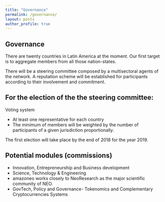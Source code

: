 ```yaml
---
title: "Governance"
permalink: /governance/
layout: posts
author_profile: true
---
```

## Governance

There are twenty countries in Latin America at the moment. Our first target is to aggregate members from all those nation-states.

There will be a steering committee composed by a multisectoral agents of the network. A reputation scheme will be established for participants according to their involvement and commitment.

## For the election of the the steering committee:

Voting system
- At least one representative for each country
- The minimum of members will be weighted by the number of participants of a given jurisdiction proportionally.  

The first election will take place by the end of 2018 for the year 2019.


## Potential modules (commissions)
- Innovation, Entrepreneurship and Business development
- Science, Technology & Engineering
- amazoneo works closely to NeoResearch as the major scientific community of NEO.
- GovTech, Policy and Governance- Tokenomics and Complementary Cryptocurrencies Systems
